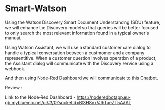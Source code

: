 # Smart-Watson

Using the Watson Discovery Smart Document Understanding (SDU) feature, we will enhance the Discovery model so that queries will be better focused to only search the most relevant information found in a typical owner's manual.

Using Watson Assistant, we will use a standard customer care dialog to handle a typical conversation between a custmomer and a company representitive. When a customer question involves operation of a product, the Assistant dialog will communicate with the Discovery service using a webhook.

And then using Node-Red Dashboard we will communicate to this Chatbot.

Review : 

Link to the Node-Red Dashboard - https://noderedbotapp.eu-gb.mybluemix.net/ui/#!/0?socketid=Bf3H8nxVJhTueZT5AAAL
